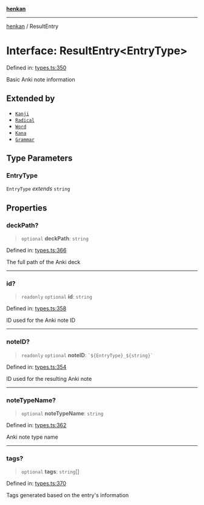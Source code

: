 [**henkan**](../README.md)

***

[henkan](../README.md) / ResultEntry

# Interface: ResultEntry\<EntryType\>

Defined in: [types.ts:350](https://github.com/Ronokof/Henkan/blob/2ebb5bac1977f3a31819e77efebc48d02b0a7059/src/types.ts#L350)

Basic Anki note information

## Extended by

- [`Kanji`](Kanji.md)
- [`Radical`](Radical.md)
- [`Word`](Word.md)
- [`Kana`](Kana.md)
- [`Grammar`](Grammar.md)

## Type Parameters

### EntryType

`EntryType` *extends* `string`

## Properties

### deckPath?

> `optional` **deckPath**: `string`

Defined in: [types.ts:366](https://github.com/Ronokof/Henkan/blob/2ebb5bac1977f3a31819e77efebc48d02b0a7059/src/types.ts#L366)

The full path of the Anki deck

***

### id?

> `readonly` `optional` **id**: `string`

Defined in: [types.ts:358](https://github.com/Ronokof/Henkan/blob/2ebb5bac1977f3a31819e77efebc48d02b0a7059/src/types.ts#L358)

ID used for the Anki note ID

***

### noteID?

> `readonly` `optional` **noteID**: `` `${EntryType}_${string}` ``

Defined in: [types.ts:354](https://github.com/Ronokof/Henkan/blob/2ebb5bac1977f3a31819e77efebc48d02b0a7059/src/types.ts#L354)

ID used for the resulting Anki note

***

### noteTypeName?

> `optional` **noteTypeName**: `string`

Defined in: [types.ts:362](https://github.com/Ronokof/Henkan/blob/2ebb5bac1977f3a31819e77efebc48d02b0a7059/src/types.ts#L362)

Anki note type name

***

### tags?

> `optional` **tags**: `string`[]

Defined in: [types.ts:370](https://github.com/Ronokof/Henkan/blob/2ebb5bac1977f3a31819e77efebc48d02b0a7059/src/types.ts#L370)

Tags generated based on the entry's information
